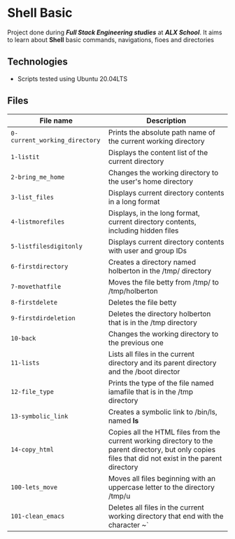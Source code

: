 # Shell Basic
Project done during **_Full Stack Engineering studies_** at **_ALX School_**. It aims to learn about **Shell** basic commands, navigations, fioes and directories
## Technologies
* Scripts tested using Ubuntu 20.04LTS
## Files
File name | Description
--- | ---
`0-current_working_directory` | Prints the absolute path name of the current working directory
`1-listit` | Displays the content list of the current directory
`2-bring_me_home` | Changes the working directory to the user's home directory
`3-list_files` | Displays current directory contents in a long format
`4-listmorefiles` | Displays, in the long format, current directory contents, including hidden files
`5-listfilesdigitonly` | Displays current directory contents with user and group IDs
`6-firstdirectory` | Creates a directory named holberton in the /tmp/ directory
`7-movethatfile` | Moves the file betty from /tmp/ to /tmp/holberton
`8-firstdelete` | Deletes the file betty
`9-firstdirdeletion` | Deletes the directory holberton that is in the /tmp directory  
`10-back` | Changes the working directory to the previous one
`11-lists` | Lists all files in the current directory and its parent directory and the /boot director
`12-file_type` | Prints the type of the file named iamafile that is in the /tmp directory
`13-symbolic_link` | Creates a symbolic link to /bin/ls, named __ls__
`14-copy_html` | Copies all the HTML files from the current working directory to the parent directory, but only copies files that did not exist in the parent directory
`100-lets_move` | Moves all files beginning with an uppercase letter to the directory /tmp/u
`101-clean_emacs` | Deletes all files in the current working directory that end with the character  ~`
